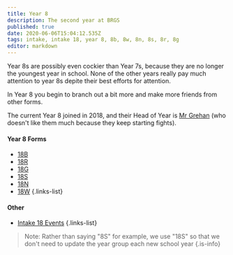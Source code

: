 ```yaml
---
title: Year 8
description: The second year at BRGS
published: true
date: 2020-06-06T15:04:12.535Z
tags: intake, intake 18, year 8, 8b, 8w, 8n, 8s, 8r, 8g
editor: markdown
---
```


Year 8s are possibly even cockier than Year 7s, because they are no longer the youngest year in school. None of the other years really pay much attention to year 8s depite their best efforts for attention.

In Year 8 you begin to branch out a bit more and make more friends from other forms.

The current Year 8 joined in 2018, and their Head of Year is [Mr Grehan](/teachers/mr-grehan) (who doesn't like them much because they keep starting fights).

#### Year 8 Forms
- [18B](/students/intake18/b)
- [18R](/students/intake18/r)
- [18G](/students/intake18/g)
- [18S](/students/intake18/s)
- [18N](/students/intake18/n)
- [18W](/students/intake18/w)
{.links-list}

#### Other
- [Intake 18 Events](/students/intake18/events)
{.links-list}

> Note:  Rather than saying "8S" for example, we use "18S" so that we don't need to update the year group each new school year
{.is-info}